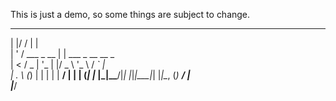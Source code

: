 This is just a demo, so some things are subject to change.







                                
  _  __           _                    
 | |/ /          | |                   
 | ' / ___  _ __ | | ___ _ __   __ _   
 |  < / _ \| '_ \| |/ _ \ '_ \ / _` |  
 | . \ (_) | | | | |  __/ | | | (_| |_ 
 |_|\_\___/|_| |_|_|\___|_| |_|\__, (_)
                                __/ |  
                               |___/   
